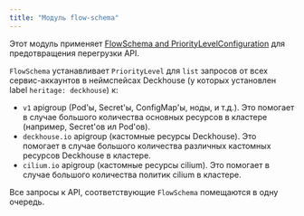 ```yaml
---
title: "Модуль flow-schema"
---
```


Этот модуль применяет [FlowSchema and PriorityLevelConfiguration](https://kubernetes.io/docs/concepts/cluster-administration/flow-control/) для предотвращения перегрузки API.


`FlowSchema` устанавливает `PriorityLevel` для `list` запросов от всех сервис-аккаунтов в неймспейсах Deckhouse (у которых установлен label `heritage: deckhouse`) к:
* `v1` apigroup (Pod'ы, Secret'ы, ConfigMap'ы,  ноды, и т.д.). Это помогает в случае большого количества основных ресурсов в кластере (например, Secret'ов ил Pod'ов).
* `deckhouse.io` apigroup (кастомные ресурсы Deckhouse). Это помогает в случае большого количества различных кастомных ресурсов Deckhouse в кластере.
* `cilium.io` apigroup (кастомные ресурсы cilium). Это помогает в случае большого количества политик cilium в кластере.

Все запросы к API, соответствующие `FlowSchema` помещаются в одну очередь. 

